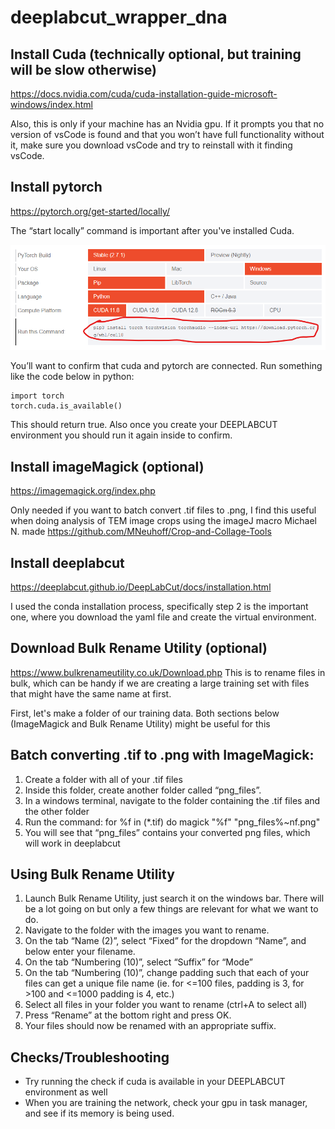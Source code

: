 # deeplabcut_wrapper_dna
## Install Cuda (technically optional, but training will be slow otherwise) 
<https://docs.nvidia.com/cuda/cuda-installation-guide-microsoft-windows/index.html>

Also, this is only if your machine has an Nvidia gpu. If it prompts you that no version of vsCode is found and that you won’t have full functionality without it, make sure you download vsCode and try to reinstall with it finding vsCode.

## Install pytorch 
<https://pytorch.org/get-started/locally/>

The “start locally” command is important after you've installed Cuda.

![showing the command to run on the pytorch "get started" page](pytorch_command.png)

You’ll want to confirm that cuda and pytorch are connected. Run something like the code below in python:
```
import torch
torch.cuda.is_available()
```
This should return true. Also once you create your DEEPLABCUT environment you should run it again inside to confirm.

## Install imageMagick (optional)
<https://imagemagick.org/index.php>

Only needed if you want to batch convert .tif files to .png, I find this useful when doing analysis of TEM image crops using the imageJ macro Michael N. made <https://github.com/MNeuhoff/Crop-and-Collage-Tools>

## Install deeplabcut
<https://deeplabcut.github.io/DeepLabCut/docs/installation.html>

I used the conda installation process, specifically step 2 is the important one, where you download the yaml file and create the virtual environment.

## Download Bulk Rename Utility (optional)
<https://www.bulkrenameutility.co.uk/Download.php>
This is to rename files in bulk, which can be handy if we are creating a large training set with files that might have the same name at first.

First, let's make a folder of our training data. Both sections below (ImageMagick and Bulk Rename Utility) might be useful for this

## Batch converting .tif to .png with ImageMagick:
1. Create a folder with all of your .tif files
2. Inside this folder, create another folder called “png_files”.
3. In a windows terminal, navigate to the folder containing the .tif files and the other folder
4. Run the command: for %f in (*.tif) do magick "%f" "png_files\%~nf.png"
5. You will see that “png_files” contains your converted png files, which will work in deeplabcut

## Using Bulk Rename Utility
1. Launch Bulk Rename Utility, just search it on the windows bar. There will be a lot going on but only a few things are relevant for what we want to do.
2. Navigate to the folder with the images you want to rename.
3. On the tab “Name (2)”, select “Fixed” for the dropdown “Name”, and below enter your filename.
4. On the tab “Numbering (10)”, select “Suffix” for “Mode”
5. On the tab “Numbering (10)”, change padding such that each of your files can get a unique file name (ie. for <=100 files, padding is 3, for >100 and <=1000 padding is 4, etc.)
6. Select all files in your folder you want to rename (ctrl+A to select all)
7. Press “Rename” at the bottom right and press OK.
8. Your files should now be renamed with an appropriate suffix.

## Checks/Troubleshooting
* Try running the check if cuda is available in your DEEPLABCUT environment as well
* When you are training the network, check your gpu in task manager, and see if its memory is being used.
